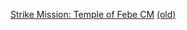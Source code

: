 [Strike Mission: Temple of Febe CM](https://github.com/CSMRu/gws2/blob/main/Strike%20Mission/Temple%20of%20Febe%20CM.md) [(old)](https://github.com/CSMRu/gws2/blob/main/Strike%20Mission/Temple%20of%20Febe%20CM%20(old).md)
